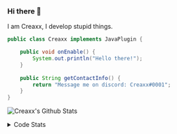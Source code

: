 ### Hi there 👋

I am Creaxx, I develop stupid things. 

```java
public class Creaxx implements JavaPlugin {

    public void onEnable() {
        System.out.println("Hello there!");
    }
    
    public String getContactInfo() {
        return "Message me on discord: Creaxx#0001";
    }
}
```

![Creaxx's Github Stats](https://github-readme-stats.vercel.app/api?username=CreaxxOG&show_icons=true&theme=dark&count_private=true)

<details>
  <summary>Code Stats</summary>

<!--START_SECTION:waka-->
![Code Time](http://img.shields.io/badge/Code%20Time-1%2C264%20hrs%2050%20mins-blue)

![Lines of code](https://img.shields.io/badge/From%20Hello%20World%20I%27ve%20Written-503.9%20thousand%20lines%20of%20code-blue)

**🐱 My GitHub Data** 

> 📦 66.3 kB Used in GitHub's Storage 
 > 
> 🏆 1,513 Contributions in the Year 2023
 > 
> 🚫 Not Opted to Hire
 > 
> 📜 4 Public Repositories 
 > 
> 🔑 2 Private Repositories 
 > 
**I'm an Early 🐤** 

```text
🌞 Morning                279 commits         ██░░░░░░░░░░░░░░░░░░░░░░░   07.19 % 
🌆 Daytime                1662 commits        ███████████░░░░░░░░░░░░░░   42.81 % 
🌃 Evening                1880 commits        ████████████░░░░░░░░░░░░░   48.43 % 
🌙 Night                  61 commits          ░░░░░░░░░░░░░░░░░░░░░░░░░   01.57 % 
```
📅 **I'm Most Productive on Saturday** 

```text
Monday                   466 commits         ███░░░░░░░░░░░░░░░░░░░░░░   12.00 % 
Tuesday                  561 commits         ████░░░░░░░░░░░░░░░░░░░░░   14.45 % 
Wednesday                587 commits         ████░░░░░░░░░░░░░░░░░░░░░   15.12 % 
Thursday                 618 commits         ████░░░░░░░░░░░░░░░░░░░░░   15.92 % 
Friday                   362 commits         ██░░░░░░░░░░░░░░░░░░░░░░░   09.33 % 
Saturday                 695 commits         ████░░░░░░░░░░░░░░░░░░░░░   17.90 % 
Sunday                   593 commits         ████░░░░░░░░░░░░░░░░░░░░░   15.28 % 
```


📊 **This Week I Spent My Time On** 

```text
💬 Programming Languages: 
Java                     12 hrs 15 mins      ███████████████████████░░   93.50 % 
XML                      42 mins             █░░░░░░░░░░░░░░░░░░░░░░░░   05.36 % 
Kotlin                   6 mins              ░░░░░░░░░░░░░░░░░░░░░░░░░   00.80 % 
YAML                     1 min               ░░░░░░░░░░░░░░░░░░░░░░░░░   00.22 % 
GitIgnore file           0 secs              ░░░░░░░░░░░░░░░░░░░░░░░░░   00.07 % 

🔥 Editors: 
IntelliJ                 13 hrs 6 mins       █████████████████████████   100.00 % 
```

**I Mostly Code in Java** 

```text
Java                     55 repos            ████████████████████░░░░░   80.88 % 
Kotlin                   8 repos             ███░░░░░░░░░░░░░░░░░░░░░░   11.76 % 
CSS                      2 repos             █░░░░░░░░░░░░░░░░░░░░░░░░   02.94 % 
TypeScript               2 repos             █░░░░░░░░░░░░░░░░░░░░░░░░   02.94 % 
EJS                      1 repo              ░░░░░░░░░░░░░░░░░░░░░░░░░   01.47 % 
```




 Last Updated on 18/05/2023 18:23:05 UTC
<!--END_SECTION:waka-->
</details>
